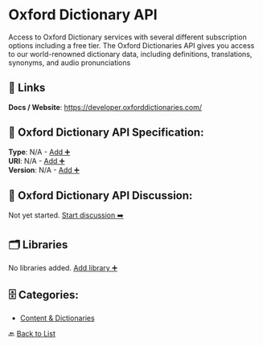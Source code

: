# Oxford Dictionary API

Access to Oxford Dictionary services with several different subscription options including a free tier. The Oxford Dictionaries API gives you access to our world-renowned dictionary data, including definitions, translations, synonyms, and audio pronunciations

##  🔗 Links
**Docs / Website**: https://developer.oxforddictionaries.com/

## 🧬 Oxford Dictionary API Specification:
**Type**: N/A - [Add ➕](https://github.com/apis-list/apis-list/edit/main/apis.yaml#L14531)  
**URI**: N/A - [Add ➕](https://github.com/apis-list/apis-list/edit/main/apis.yaml#L14531)  
**Version**: N/A - [Add ➕](https://github.com/apis-list/apis-list/edit/main/apis.yaml#L14531)

## 💬 Oxford Dictionary API Discussion:
Not yet started. [Start discussion ➡️](https://github.com/apis-list/apis-list/discussions/new)

## 🗂️ Libraries

No libraries added. [Add library ➕](https://github.com/apis-list/apis-list/edit/main/apis.yaml#L14531)    


## 🗄️ Categories:
- [Content & Dictionaries](https://github.com/apis-list/apis-list#content--dictionaries-)

🔙  [Back to List](https://github.com/apis-list/apis-list)
